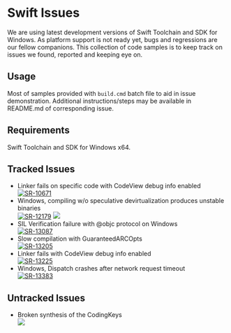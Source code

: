 # Swift Issues
We are using latest development versions of Swift Toolchain and SDK for Windows.
As platform support is not ready yet, bugs and regressions are our fellow companions.
This collection of code samples is to keep track on issues we found, reported and keeping eye on.

## Usage
Most of samples provided with `build.cmd` batch file to aid in issue demonstration.
Additional instructions/steps may be available in README.md of corresponding issue.

## Requirements
Swift Toolchain and SDK for Windows x64.

## Tracked Issues
- Linker fails on specific code with CodeView debug info enabled\
[![SR-10671](https://img.shields.io/jira/issue/SR-10671?baseUrl=https%3A%2F%2Fbugs.swift.org&color=success&style=flat-square)](https://bugs.swift.org/browse/SR-10671)
- Windows, compiling w/o speculative devirtualization produces unstable binaries\
[![SR-12179](https://img.shields.io/jira/issue/SR-12179?baseUrl=https%3A%2F%2Fbugs.swift.org&color=success&style=flat-square)](https://bugs.swift.org/browse/SR-12179) [![](https://img.shields.io/github/pulls/detail/state/apple/swift-corelibs-foundation/2748?style=flat-square)](https://github.com/apple/swift-corelibs-foundation/pull/2748)
- SIL Verification failure with @objc protocol on Windows\
[![SR-13087](https://img.shields.io/jira/issue/SR-13087?baseUrl=https%3A%2F%2Fbugs.swift.org&color=critical&style=flat-square)](https://bugs.swift.org/browse/SR-13087)
- Slow compilation with GuaranteedARCOpts\
[![SR-13205](https://img.shields.io/jira/issue/SR-13205?baseUrl=https%3A%2F%2Fbugs.swift.org&color=critical&style=flat-square)](https://bugs.swift.org/browse/SR-13205)
- Linker fails with CodeView debug info enabled\
[![SR-13225](https://img.shields.io/jira/issue/SR-13225?baseUrl=https%3A%2F%2Fbugs.swift.org&color=critical&style=flat-square)](https://bugs.swift.org/browse/SR-13225)
- Windows, Dispatch crashes after network request timeout\
[![SR-13383](https://img.shields.io/jira/issue/SR-13383?baseUrl=https%3A%2F%2Fbugs.swift.org&color=critical&style=flat-square)](https://bugs.swift.org/browse/SR-13383)

## Untracked Issues
- Broken synthesis of the CodingKeys\
[![](https://img.shields.io/github/pulls/detail/state/apple/swift/32824?style=flat-square)](https://github.com/apple/swift/pull/32824)
